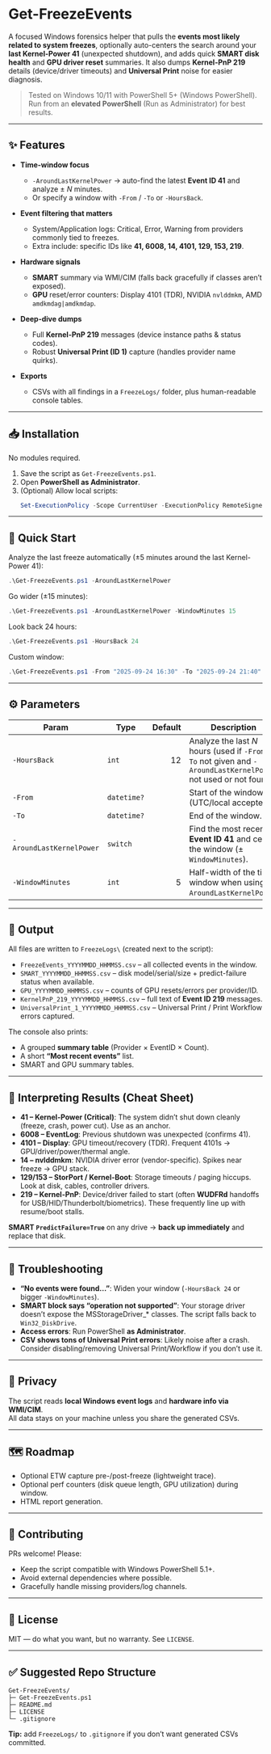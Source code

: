 # Get-FreezeEvents

A focused Windows forensics helper that pulls the **events most likely related to system freezes**, optionally auto-centers the search around your **last Kernel-Power 41** (unexpected shutdown), and adds quick **SMART disk health** and **GPU driver reset** summaries. It also dumps **Kernel-PnP 219** details (device/driver timeouts) and **Universal Print** noise for easier diagnosis.

> Tested on Windows 10/11 with PowerShell 5+ (Windows PowerShell).  
> Run from an **elevated PowerShell** (Run as Administrator) for best results.

---

## ✨ Features

- **Time-window focus**
  - `-AroundLastKernelPower` → auto-find the latest **Event ID 41** and analyze ± *N* minutes.
  - Or specify a window with `-From` / `-To` or `-HoursBack`.

- **Event filtering that matters**
  - System/Application logs: Critical, Error, Warning from providers commonly tied to freezes.
  - Extra include: specific IDs like **41, 6008, 14, 4101, 129, 153, 219**.

- **Hardware signals**
  - **SMART** summary via WMI/CIM (falls back gracefully if classes aren’t exposed).
  - **GPU** reset/error counters: Display 4101 (TDR), NVIDIA `nvlddmkm`, AMD `amdkmdag|amdkmdap`.

- **Deep-dive dumps**
  - Full **Kernel-PnP 219** messages (device instance paths & status codes).
  - Robust **Universal Print (ID 1)** capture (handles provider name quirks).

- **Exports**
  - CSVs with all findings in a `FreezeLogs/` folder, plus human-readable console tables.

---

## 📥 Installation

No modules required.

1. Save the script as `Get-FreezeEvents.ps1`.
2. Open **PowerShell as Administrator**.
3. (Optional) Allow local scripts:
   ```powershell
   Set-ExecutionPolicy -Scope CurrentUser -ExecutionPolicy RemoteSigned
   ```

---

## 🚀 Quick Start

Analyze the last freeze automatically (±5 minutes around the last Kernel-Power 41):

```powershell
.\Get-FreezeEvents.ps1 -AroundLastKernelPower
```

Go wider (±15 minutes):

```powershell
.\Get-FreezeEvents.ps1 -AroundLastKernelPower -WindowMinutes 15
```

Look back 24 hours:

```powershell
.\Get-FreezeEvents.ps1 -HoursBack 24
```

Custom window:

```powershell
.\Get-FreezeEvents.ps1 -From "2025-09-24 16:30" -To "2025-09-24 21:40"
```

---

## ⚙️ Parameters

| Param | Type | Default | Description |
|---|---|---:|---|
| `-HoursBack` | `int` | 12 | Analyze the last *N* hours (used if `-From/-To` not given and `-AroundLastKernelPower` not used or not found). |
| `-From` | `datetime?` |  | Start of the window (UTC/local accepted). |
| `-To` | `datetime?` |  | End of the window. |
| `-AroundLastKernelPower` | `switch` |  | Find the most recent **Event ID 41** and center the window (± `WindowMinutes`). |
| `-WindowMinutes` | `int` | 5 | Half-width of the time window when using `-AroundLastKernelPower`. |

---

## 📄 Output

All files are written to `FreezeLogs\` (created next to the script):

- `FreezeEvents_YYYYMMDD_HHMMSS.csv` – all collected events in the window.
- `SMART_YYYYMMDD_HHMMSS.csv` – disk model/serial/size + predict-failure status when available.
- `GPU_YYYYMMDD_HHMMSS.csv` – counts of GPU resets/errors per provider/ID.
- `KernelPnP_219_YYYYMMDD_HHMMSS.csv` – full text of **Event ID 219** messages.
- `UniversalPrint_1_YYYYMMDD_HHMMSS.csv` – Universal Print / Print Workflow errors captured.

The console also prints:
- A grouped **summary table** (Provider × EventID × Count).
- A short **“Most recent events”** list.
- SMART and GPU summary tables.

---

## 🧭 Interpreting Results (Cheat Sheet)

- **41 – Kernel-Power (Critical)**: The system didn’t shut down cleanly (freeze, crash, power cut). Use as an anchor.
- **6008 – EventLog**: Previous shutdown was unexpected (confirms 41).
- **4101 – Display**: GPU timeout/recovery (TDR). Frequent 4101s → GPU/driver/power/thermal angle.
- **14 – nvlddmkm**: NVIDIA driver error (vendor-specific). Spikes near freeze → GPU stack.
- **129/153 – StorPort / Kernel-Boot**: Storage timeouts / paging hiccups. Look at disk, cables, controller drivers.
- **219 – Kernel-PnP**: Device/driver failed to start (often **WUDFRd** handoffs for USB/HID/Thunderbolt/biometrics). These frequently line up with resume/boot stalls.

**SMART `PredictFailure=True`** on any drive → **back up immediately** and replace that disk.

---

## 🔧 Troubleshooting

- **“No events were found…”**: Widen your window (`-HoursBack 24` or bigger `-WindowMinutes`).
- **SMART block says “operation not supported”**: Your storage driver doesn’t expose the MSStorageDriver_* classes. The script falls back to `Win32_DiskDrive`.
- **Access errors**: Run PowerShell **as Administrator**.
- **CSV shows tons of Universal Print errors**: Likely noise after a crash. Consider disabling/removing Universal Print/Workflow if you don’t use it.

---

## 🔐 Privacy

The script reads **local Windows event logs** and **hardware info via WMI/CIM**.  
All data stays on your machine unless you share the generated CSVs.

---

## 🗺️ Roadmap

- Optional ETW capture pre-/post-freeze (lightweight trace).
- Optional perf counters (disk queue length, GPU utilization) during window.
- HTML report generation.

---

## 🤝 Contributing

PRs welcome! Please:
- Keep the script compatible with Windows PowerShell 5.1+.
- Avoid external dependencies where possible.
- Gracefully handle missing providers/log channels.

---

## 📄 License

MIT — do what you want, but no warranty. See `LICENSE`.

---

## ✅ Suggested Repo Structure

```
Get-FreezeEvents/
├─ Get-FreezeEvents.ps1
├─ README.md
├─ LICENSE
└─ .gitignore
```

**Tip:** add `FreezeLogs/` to `.gitignore` if you don’t want generated CSVs committed.
